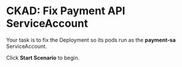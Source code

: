 # CKAD: Fix Payment API ServiceAccount

Your task is to fix the Deployment so its pods run as the **payment-sa** ServiceAccount.

Click **Start Scenario** to begin.
